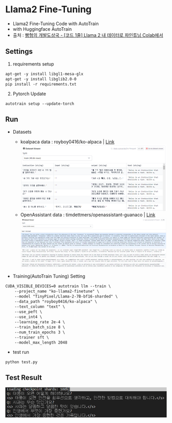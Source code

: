 # Llama2 Fine-Tuning
- Llama2 Fine-Tuning Code with AutoTrain
- with Huggingface AutoTrain
- 출처 : [빵형의 개발도상국 - [코드 1줄] Llama 2 내 데이터로 파인튜닝 Colab에서](https://www.youtube.com/watch?v=GjZ1a0OJqGk)

## Settings
1. requirements setup
```
apt-get -y install libgl1-mesa-glx
apt-get -y install libglib2.0-0
pip install -r requirements.txt
```
2. Pytorch Update
```
autotrain setup --update-torch
```

## Run
- Datasets
    - koalpaca data : royboy0416/ko-alpaca | [Link](https://huggingface.co/datasets/royboy0416/ko-alpaca)
    ![example](img/koalapca_example.png)
    - OpenAssistant data : timdettmers/openassistant-guanaco | [Link](https://huggingface.co/datasets/timdettmers/openassistant-guanaco)
    ![example](img/openassistant_example.png)

- Training(AutoTrain Tuning) Setting
```
CUDA_VISIBLE_DEVICES=0 autotrain llm --train \
    --project_name "ko-llama2-finetune" \
    --model "TinyPixel/Llama-2-7B-bf16-sharded" \
    --data_path "royboy0416/ko-alpaca" \
    --text_column "text" \
    --use_peft \
    --use_int4 \
    --learning_rate 2e-4 \
    --train_batch_size 8 \
    --num_train_epochs 3 \
    --trainer sft \
    --model_max_length 2048
```

- test run
```
python test.py
```

## Test Result
![Test Result](img/img_test_result_01.png)